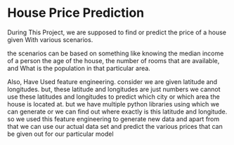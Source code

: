 # House Price Prediction
 
During This Project, we are supposed to find or predict the price of a house given With various scenarios.

the scenarios can be based on something like knowing the median income of a person the age of the house, the number of rooms that are available, and What is the population in that particular area.

Also, Have Used feature engineering. consider we are given latitude and longitudes. but, these latitude and longitudes are just numbers we cannot use these latitudes and longitudes to predict which city or which area the house is located at. but we have multiple python libraries using which we can generate or we can find out where exactly is this latitude and longitude. so we used this feature engineering to generate new data and apart from that we can use our actual data set and predict the various prices that can be given out for our particular model